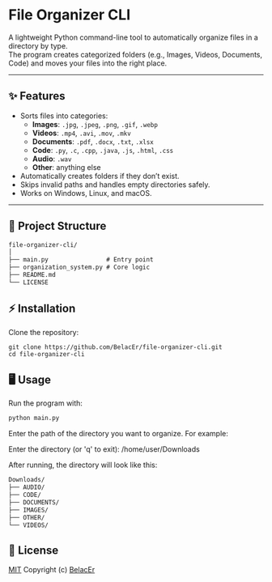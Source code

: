 # File Organizer CLI

A lightweight Python command-line tool to automatically organize files in a directory by type.  
The program creates categorized folders (e.g., Images, Videos, Documents, Code) and moves your files into the right place.

---

## ✨ Features
- Sorts files into categories:
  - **Images**: `.jpg`, `.jpeg`, `.png`, `.gif`, `.webp`
  - **Videos**: `.mp4`, `.avi`, `.mov`, `.mkv`
  - **Documents**: `.pdf`, `.docx`, `.txt`, `.xlsx`
  - **Code**: `.py`, `.c`, `.cpp`, `.java`, `.js`, `.html`, `.css`
  - **Audio**: `.wav`
  - **Other**: anything else
- Automatically creates folders if they don’t exist.
- Skips invalid paths and handles empty directories safely.
- Works on Windows, Linux, and macOS.

---

## 📂 Project Structure
```html
file-organizer-cli/
│
├── main.py                # Entry point
├── organization_system.py # Core logic
├── README.md
└── LICENSE
```

## ⚡ Installation

Clone the repository:
```
git clone https://github.com/BelacEr/file-organizer-cli.git
cd file-organizer-cli
```

## 🖥️ Usage

Run the program with:
```bash
python main.py
```

Enter the path of the directory you want to organize.
For example:

Enter the directory (or 'q' to exit): /home/user/Downloads

After running, the directory will look like this:

```html
Downloads/
├── AUDIO/
├── CODE/
├── DOCUMENTS/
├── IMAGES/
├── OTHER/
└── VIDEOS/
```
## 📜 License

[MIT](https://github.com/BelacEr/file-organizer-cli/blob/main/LICENSE) Copyright (c) [BelacEr](https://github.com/BelacEr)